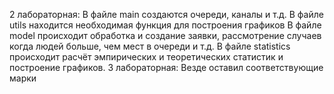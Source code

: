2 лабораторная:
В файле main создаются очереди, каналы и т.д.
В файле utils находится необходимая функция для построения графиков
В файле model происходит обработка и создание заявки, рассмотрение случаев когда людей больше, чем мест в очереди и т.д.
В файле statistics происходит расчёт эмпирических и теоретических статистик и построение графиков.
3 лабораторная:
Везде оставил соответствующие марки
